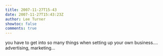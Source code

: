 ```yaml
---
title: 2007-11-27T15-43
date: 2007-11-27T15:43:23Z
author: Lee Turner
showtoc: false
comments: true
---
```


you have to get into so many things when setting up your own business.... advertising, marketing...

